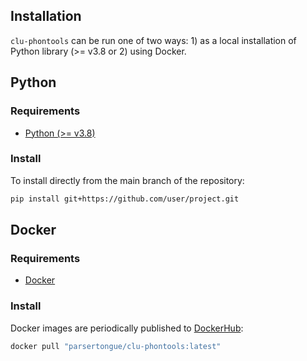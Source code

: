 ## Installation

`clu-phontools` can be run one of two ways: 1) as a local installation of Python library (>= v3.8 or 2) using Docker.

## Python

### Requirements
- [Python (>= v3.8)](https://conda.io/projects/conda/en/latest/user-guide/install/index.html)
 

### Install
To install directly from the main branch of the repository:

```bash
pip install git+https://github.com/user/project.git
```

## Docker

### Requirements
- [Docker](https://docs.docker.com/get-docker/)

### Install
Docker images are periodically published to [DockerHub](https://hub.docker.com/r/parsertongue/clu-phontools):

```bash
docker pull "parsertongue/clu-phontools:latest"
```
